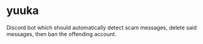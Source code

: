 # yuuka
Discord bot which should automatically detect scam messages, delete said messages, then ban the offending account.

